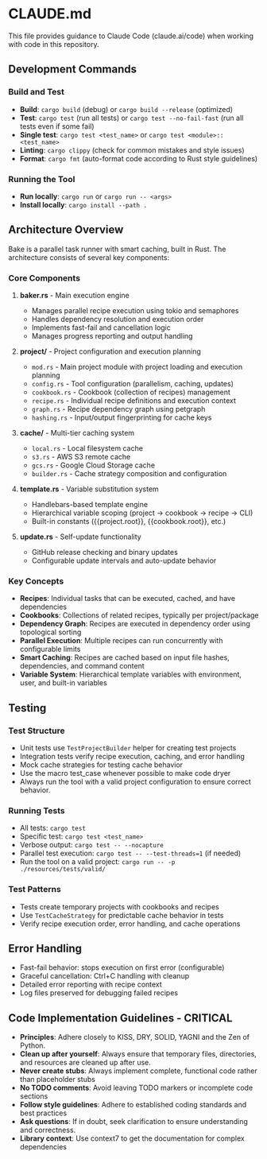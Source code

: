 # CLAUDE.md

This file provides guidance to Claude Code (claude.ai/code) when working with code in this repository.

## Development Commands

### Build and Test

- **Build**: `cargo build` (debug) or `cargo build --release` (optimized)
- **Test**: `cargo test` (run all tests) or `cargo test --no-fail-fast` (run all tests even if some fail)
- **Single test**: `cargo test <test_name>` or `cargo test <module>::<test_name>`
- **Linting**: `cargo clippy` (check for common mistakes and style issues)
- **Format**: `cargo fmt` (auto-format code according to Rust style guidelines)

### Running the Tool

- **Run locally**: `cargo run` or `cargo run -- <args>`
- **Install locally**: `cargo install --path .`

## Architecture Overview

Bake is a parallel task runner with smart caching, built in Rust. The architecture consists of several key components:

### Core Components

1. **baker.rs** - Main execution engine

   - Manages parallel recipe execution using tokio and semaphores
   - Handles dependency resolution and execution order
   - Implements fast-fail and cancellation logic
   - Manages progress reporting and output handling

2. **project/** - Project configuration and execution planning

   - `mod.rs` - Main project module with project loading and execution planning
   - `config.rs` - Tool configuration (parallelism, caching, updates)
   - `cookbook.rs` - Cookbook (collection of recipes) management
   - `recipe.rs` - Individual recipe definitions and execution context
   - `graph.rs` - Recipe dependency graph using petgraph
   - `hashing.rs` - Input/output fingerprinting for cache keys

3. **cache/** - Multi-tier caching system

   - `local.rs` - Local filesystem cache
   - `s3.rs` - AWS S3 remote cache
   - `gcs.rs` - Google Cloud Storage cache
   - `builder.rs` - Cache strategy composition and configuration

4. **template.rs** - Variable substitution system

   - Handlebars-based template engine
   - Hierarchical variable scoping (project → cookbook → recipe → CLI)
   - Built-in constants ({{project.root}}, {{cookbook.root}}, etc.)

5. **update.rs** - Self-update functionality
   - GitHub release checking and binary updates
   - Configurable update intervals and auto-update behavior

### Key Concepts

- **Recipes**: Individual tasks that can be executed, cached, and have dependencies
- **Cookbooks**: Collections of related recipes, typically per project/package
- **Dependency Graph**: Recipes are executed in dependency order using topological sorting
- **Parallel Execution**: Multiple recipes can run concurrently with configurable limits
- **Smart Caching**: Recipes are cached based on input file hashes, dependencies, and command content
- **Variable System**: Hierarchical template variables with environment, user, and built-in variables

## Testing

### Test Structure

- Unit tests use `TestProjectBuilder` helper for creating test projects
- Integration tests verify recipe execution, caching, and error handling
- Mock cache strategies for testing cache behavior
- Use the macro test_case whenever possible to make code dryer
- Always run the tool with a valid project configuration to ensure correct behavior.

### Running Tests

- All tests: `cargo test`
- Specific test: `cargo test <test_name>`
- Verbose output: `cargo test -- --nocapture`
- Parallel test execution: `cargo test -- --test-threads=1` (if needed)
- Run the tool on a valid project: `cargo run -- -p ./resources/tests/valid/`

### Test Patterns

- Tests create temporary projects with cookbooks and recipes
- Use `TestCacheStrategy` for predictable cache behavior in tests
- Verify recipe execution order, error handling, and cache operations

## Error Handling

- Fast-fail behavior: stops execution on first error (configurable)
- Graceful cancellation: Ctrl+C handling with cleanup
- Detailed error reporting with recipe context
- Log files preserved for debugging failed recipes

## Code Implementation Guidelines - **CRITICAL**

- **Principles**: Adhere closely to KISS, DRY, SOLID, YAGNI and the Zen of Python.
- **Clean up after yourself**: Always ensure that temporary files, directories, and resources are cleaned up after use.
- **Never create stubs**: Always implement complete, functional code rather than placeholder stubs
- **No TODO comments**: Avoid leaving TODO markers or incomplete code sections
- **Follow style guidelines**: Adhere to established coding standards and best practices
- **Ask questions**: If in doubt, seek clarification to ensure understanding and correctness.
- **Library context**: Use context7 to get the documentation for complex dependencies
